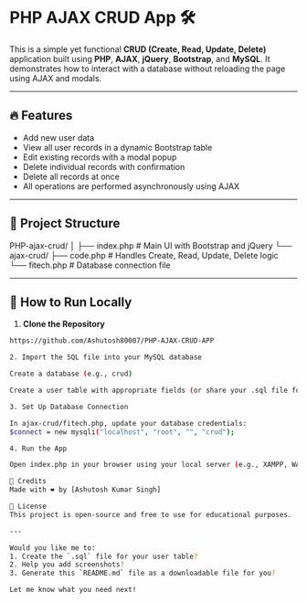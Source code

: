 # PHP AJAX CRUD App 🛠️

This is a simple yet functional **CRUD (Create, Read, Update, Delete)** application built using **PHP**, **AJAX**, **jQuery**, **Bootstrap**, and **MySQL**. It demonstrates how to interact with a database without reloading the page using AJAX and modals.

---

## 🔥 Features

- Add new user data
- View all user records in a dynamic Bootstrap table
- Edit existing records with a modal popup
- Delete individual records with confirmation
- Delete all records at once
- All operations are performed asynchronously using AJAX

---

## 📁 Project Structure

PHP-ajax-crud/ │ ├── index.php # Main UI with Bootstrap and jQuery └── ajax-crud/ ├── code.php # Handles Create, Read, Update, Delete logic └── fitech.php # Database connection file


---

## 🚀 How to Run Locally

1. **Clone the Repository**

```bash
https://github.com/Ashutosh80007/PHP-AJAX-CRUD-APP

2. Import the SQL file into your MySQL database

Create a database (e.g., crud)

Create a user table with appropriate fields (or share your .sql file for me to write it for you!)

3. Set Up Database Connection

In ajax-crud/fitech.php, update your database credentials:
$connect = new mysqli("localhost", "root", "", "crud");

4. Run the App

Open index.php in your browser using your local server (e.g., XAMPP, WAMP, or MAMP).

🙌 Credits
Made with ❤️ by [Ashutosh Kumar Singh]

📌 License
This project is open-source and free to use for educational purposes.

---

Would you like me to:
1. Create the `.sql` file for your user table?
2. Help you add screenshots?
3. Generate this `README.md` file as a downloadable file for you?

Let me know what you need next!
